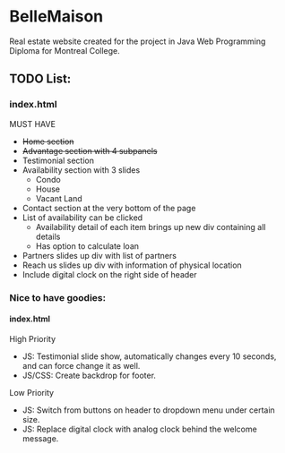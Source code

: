 # BelleMaison

Real estate website created for the project in Java Web Programming Diploma for Montreal College.

## TODO List:
### index.html
MUST HAVE
- ~~Home section~~
- ~~Advantage section with 4 subpanels~~
- Testimonial section
- Availability section with 3 slides
  - Condo
  - House
  - Vacant Land
- Contact section at the very bottom of the page
- List of availability can be clicked
  - Availability detail of each item brings up new div containing all details
  - Has option to calculate loan
- Partners slides up div with list of partners
- Reach us slides up div with information of physical location
- Include digital clock on the right side of header

### Nice to have goodies:
#### index.html
High Priority
- JS: Testimonial slide show, automatically changes every 10 seconds, and can force change it as well.
- JS/CSS: Create backdrop for footer.

Low Priority
- JS: Switch from buttons on header to dropdown menu under certain size.
- JS: Replace digital clock with analog clock behind the welcome message.